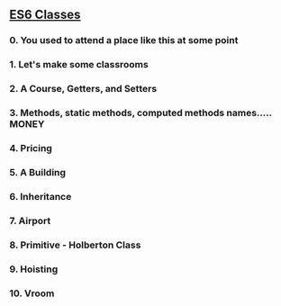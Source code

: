 ## [ES6 Classes](https://intranet.hbtn.io/projects/2347)

### 0. You used to attend a place like this at some point
### 1. Let's make some classrooms
### 2. A Course, Getters, and Setters
### 3. Methods, static methods, computed methods names..... MONEY
### 4. Pricing
### 5. A Building
### 6. Inheritance
### 7. Airport
### 8. Primitive - Holberton Class
### 9. Hoisting
### 10. Vroom
